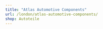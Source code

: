 ```yaml
---
title: "Atlas Automotive Components"
url: /london/atlas-automotive-components/
shop: Autoteile
---
```

